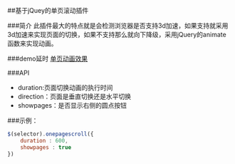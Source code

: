 ##基于jQuey的单页滚动插件

###简介
此插件最大的特点就是会检测浏览器是否支持3d加速，如果支持就采用3d加速来实现页面的切换，如果不支持那么就向下降级，采用jQuery的animate函数来实现动画。

###demo延时
[单页动画效果](http://itkaoyan.cn/zui/demo/onepagescroll/test/index.html)

###API
 - duration:页面切换动画的执行时间
 - direction：页面是垂直切换还是水平切换
 - showpages：是否显示右侧的圆点按钮

###示例：
```js
$(selector).onepagescroll({
	duration : 600,
	showpages : true
})
```